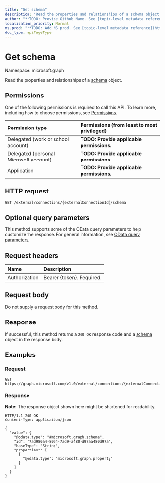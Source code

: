 ```yaml
---
title: "Get schema"
description: "Read the properties and relationships of a schema object."
author: "**TODO: Provide Github Name. See [topic-level metadata reference](https://msgo.azurewebsites.net/add/document/guidelines/metadata.html#topic-level-metadata)**"
localization_priority: Normal
ms.prod: "**TODO: Add MS prod. See [topic-level metadata reference](https://msgo.azurewebsites.net/add/document/guidelines/metadata.html#topic-level-metadata)**"
doc_type: apiPageType
---
```


# Get schema
Namespace: microsoft.graph



Read the properties and relationships of a [schema](../resources/schema.md) object.

## Permissions
One of the following permissions is required to call this API. To learn more, including how to choose permissions, see [Permissions](/graph/permissions-reference).

|Permission type|Permissions (from least to most privileged)|
|:---|:---|
|Delegated (work or school account)|**TODO: Provide applicable permissions.**|
|Delegated (personal Microsoft account)|**TODO: Provide applicable permissions.**|
|Application|**TODO: Provide applicable permissions.**|

## HTTP request

<!-- {
  "blockType": "ignored"
}
-->
``` http
GET /external/connections/{externalConnectionId}/schema
```

## Optional query parameters
This method supports some of the OData query parameters to help customize the response. For general information, see [OData query parameters](/graph/query-parameters).

## Request headers
|Name|Description|
|:---|:---|
|Authorization|Bearer {token}. Required.|

## Request body
Do not supply a request body for this method.

## Response

If successful, this method returns a `200 OK` response code and a [schema](../resources/schema.md) object in the response body.

## Examples

### Request
<!-- {
  "blockType": "request",
  "name": "get_schema"
}
-->
``` http
GET https://graph.microsoft.com/v1.0/external/connections/{externalConnectionId}/schema
```


### Response
**Note:** The response object shown here might be shortened for readability.
<!-- {
  "blockType": "response",
  "truncated": true,
  "@odata.type": "microsoft.graph.schema"
}
-->
``` http
HTTP/1.1 200 OK
Content-Type: application/json

{
  "value": {
    "@odata.type": "#microsoft.graph.schema",
    "id": "7ad980a4-80a4-7ad9-a480-d97aa480d97a",
    "baseType": "String",
    "properties": [
      {
        "@odata.type": "microsoft.graph.property"
      }
    ]
  }
}
```


